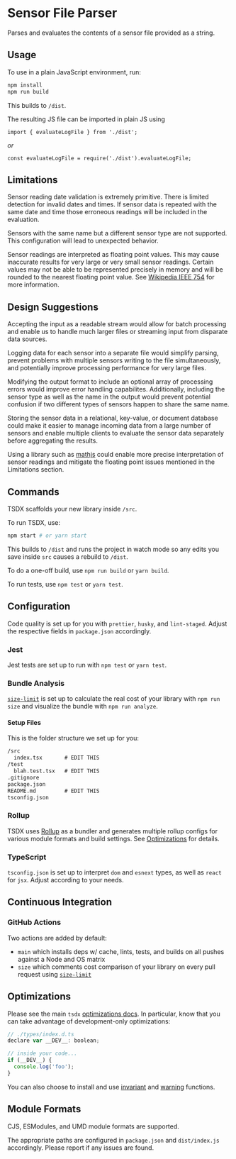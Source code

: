 # Sensor File Parser

Parses and evaluates the contents of a sensor file provided as a string.

## Usage

To use in a plain JavaScript environment, run:

```bash
npm install
npm run build
```

This builds to `/dist`.

The resulting JS file can be imported in plain JS using

`import { evaluateLogFile } from './dist';`

_or_

`const evaluateLogFile = require('./dist').evaluateLogFile;`

## Limitations

Sensor reading date validation is extremely primitive. There is limited detection for invalid dates and times. If sensor data is repeated with the same date and time those erroneous readings will be included in the evaluation.

Sensors with the same name but a different sensor type are not supported. This configuration will lead to unexpected behavior.

Sensor readings are interpreted as floating point values. This may cause inaccurate results for very large or very small sensor readings. Certain values may not be able to be represented precisely in memory and will be rounded to the nearest floating point value. See [Wikipedia IEEE 754](https://en.wikipedia.org/wiki/IEEE_754) for more information.

## Design Suggestions

Accepting the input as a readable stream would allow for batch processing and enable us to handle much larger files or streaming input from disparate data sources.

Logging data for each sensor into a separate file would simplify parsing, prevent problems with multiple sensors writing to the file simultaneously, and potentially improve processing performance for very large files.

Modifying the output format to include an optional array of processing errors would improve error handling capabilites. Additionally, including the sensor type as well as the name in the output would prevent potential confusion if two different types of sensors happen to share the same name.

Storing the sensor data in a relational, key-value, or document database could make it easier to manage incoming data from a large number of sensors and enable multiple clients to evaluate the sensor data separately before aggregating the results.

Using a library such as [mathjs](https://www.npmjs.com/package/mathjs) could enable more precise interpretation of sensor readings and mitigate the floating point issues mentioned in the Limitations section.

## Commands

TSDX scaffolds your new library inside `/src`.

To run TSDX, use:

```bash
npm start # or yarn start
```

This builds to `/dist` and runs the project in watch mode so any edits you save inside `src` causes a rebuild to `/dist`.

To do a one-off build, use `npm run build` or `yarn build`.

To run tests, use `npm test` or `yarn test`.

## Configuration

Code quality is set up for you with `prettier`, `husky`, and `lint-staged`. Adjust the respective fields in `package.json` accordingly.

### Jest

Jest tests are set up to run with `npm test` or `yarn test`.

### Bundle Analysis

[`size-limit`](https://github.com/ai/size-limit) is set up to calculate the real cost of your library with `npm run size` and visualize the bundle with `npm run analyze`.

#### Setup Files

This is the folder structure we set up for you:

```txt
/src
  index.tsx       # EDIT THIS
/test
  blah.test.tsx   # EDIT THIS
.gitignore
package.json
README.md         # EDIT THIS
tsconfig.json
```

### Rollup

TSDX uses [Rollup](https://rollupjs.org) as a bundler and generates multiple rollup configs for various module formats and build settings. See [Optimizations](#optimizations) for details.

### TypeScript

`tsconfig.json` is set up to interpret `dom` and `esnext` types, as well as `react` for `jsx`. Adjust according to your needs.

## Continuous Integration

### GitHub Actions

Two actions are added by default:

- `main` which installs deps w/ cache, lints, tests, and builds on all pushes against a Node and OS matrix
- `size` which comments cost comparison of your library on every pull request using [`size-limit`](https://github.com/ai/size-limit)

## Optimizations

Please see the main `tsdx` [optimizations docs](https://github.com/palmerhq/tsdx#optimizations). In particular, know that you can take advantage of development-only optimizations:

```js
// ./types/index.d.ts
declare var __DEV__: boolean;

// inside your code...
if (__DEV__) {
  console.log('foo');
}
```

You can also choose to install and use [invariant](https://github.com/palmerhq/tsdx#invariant) and [warning](https://github.com/palmerhq/tsdx#warning) functions.

## Module Formats

CJS, ESModules, and UMD module formats are supported.

The appropriate paths are configured in `package.json` and `dist/index.js` accordingly. Please report if any issues are found.

